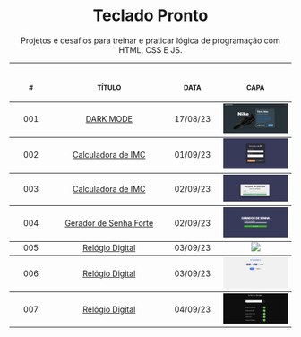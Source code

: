 <h1 align="center">
    Teclado Pronto
</h1>

<p align="center">
    Projetos e desafios para treinar e praticar lógica de programação com HTML, CSS E JS.
</p>

<table align="center">
    <thead>
        <tr>
            <th align="center">
                <img width="100" height="1"> 
                <p>
                    <small>#</small>
                </p>
            </th>
            <th align="center">
                <img width="300" height="1"> 
                <p> 
                    <small>
                        TÍTULO
                    </small>
                </p>
            </th>
            <th align="center">
                <img width="100" height="1">
                <p> 
                    <small>
                    DATA
                    </small>
                </p>
            </th>
            <th align="center">
                <img width="200" height="1">
                <p> 
                    <small>
                    CAPA
                    </small>
                </p>
            </th>
        </tr>
    </thead>
    <tbody>
        <tr>
            <td align="center">001</td>
            <td align="center">
                <a href="./001">DARK MODE</a>
            </td>
            <td align="center">17/08/23</td>
            <td align="center">
                <a href="./001">
                    <img width="200" src="./001/.github/resultado.png"/>
                </a>
            </td>
        </tr>
    </tbody>
     <tbody>
        <tr>
            <td align="center">002</td>
            <td align="center">
                <a href="./002">Calculadora de IMC</a>
            </td>
            <td align="center">01/09/23</td>
            <td align="center">
                <a href="./002">
                    <img width="200" src="./002/.github/CalculadoraDeIMC.png"/>
                </a>
            </td>
        </tr>
    </tbody>
    <tbody>
        <tr>
            <td align="center">003</td>
            <td align="center">
                <a href="./003">Calculadora de IMC</a>
            </td>
            <td align="center">02/09/23</td>
            <td align="center">
                <a href="./003">
                    <img width="200" src="./003/.github/GeradorDeQRCode.png"/>
                </a>
            </td>
        </tr>
    </tbody>
     <tbody>
        <tr>
            <td align="center">004</td>
            <td align="center">
                <a href="./004">Gerador de Senha Forte</a>
            </td>
            <td align="center">02/09/23</td>
            <td align="center">
                <a href="./004">
                    <img width="200" src="./004/.github/GeradorDeSenhaForte.png"/>
                </a>
            </td>
        </tr>
    </tbody>
    <tbody>
        <tr>
            <td align="center">005</td>
            <td align="center">
                <a href="./005">Relógio Digital</a>
            </td>
            <td align="center">03/09/23</td>
            <td align="center">
                <a href="./005">
                    <img width="200" src="./005/.github/RelógioDigital.png"/>
                </a>
            </td>
        </tr>
    </tbody>
     <tbody>
        <tr>
            <td align="center">006</td>
            <td align="center">
                <a href="./005">Relógio Digital</a>
            </td>
            <td align="center">03/09/23</td>
            <td align="center">
                <a href="./006">
                    <img width="200" src="./006/.github/rs.png"/>
                </a>
            </td>
        </tr>
    </tbody>
     <tbody>
        <tr>
            <td align="center">007</td>
            <td align="center">
                <a href="./007">Relógio Digital</a>
            </td>
            <td align="center">04/09/23</td>
            <td align="center">
                <a href="./007">
                    <img width="200" src="./007/.github/exemplo2.png"/>
                </a>
            </td>
        </tr>
    </tbody>
</table>